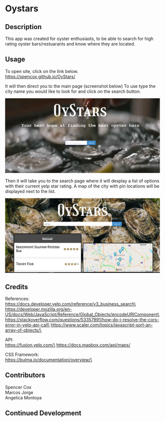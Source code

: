 # Oystars

## Description

This app was created for oyster enthusiasts, to be able to search for high rating oyster bars/restuarants and know where they are located.


## Usage
To open site, click on the link below.\
https://spencox.github.io/OyStars/


It will then direct you to the main page (screenshot below)
To use type the city name you would like to look for and click on the search button.

![alt text](./assets/images/main-page-ss.JPG)

Then it will take you to the search page where it will desplay a list of options with their current yelp star rating. 
A map of the city with pin locations will be displayed next to the list.

![alt text](./assets/images/search-page-ss.JPG)

## Credits
References:\
https://docs.developer.yelp.com/reference/v3_business_search\
https://developer.mozilla.org/en-US/docs/Web/JavaScript/Reference/Global_Objects/encodeURIComponent\
https://stackoverflow.com/questions/53357891/how-do-i-resolve-the-cors-error-in-yelp-api-call\
https://www.scaler.com/topics/javascript-sort-an-array-of-objects/\

API:\
https://fusion.yelp.com/\
https://docs.mapbox.com/api/maps/

CSS Framework:\
https://bulma.io/documentation/overview/\


## Contributors
Spencer Cox\
Marcos Jorge\
Angelica Montoya

## Continued Development 